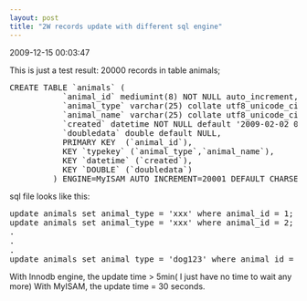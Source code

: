 ```yaml
---
layout: post
title: "2W records update with different sql engine"
---
```


<p class='meta'>2009-12-15 00:03:47</p>

This is just a test result:
20000 records in table animals;
<pre name='code' class='sql'>
CREATE TABLE `animals` (                                                           
           `animal_id` mediumint(8) NOT NULL auto_increment,                                
           `animal_type` varchar(25) collate utf8_unicode_ci NOT NULL,                      
           `animal_name` varchar(25) collate utf8_unicode_ci NOT NULL,                      
           `created` datetime NOT NULL default '2009-02-02 00:00:00',                       
           `doubledata` double default NULL,                                                
           PRIMARY KEY  (`animal_id`),                                                      
           KEY `typekey` (`animal_type`,`animal_name`),                                     
           KEY `datetime` (`created`),                                                      
           KEY `DOUBLE` (`doubledata`)                                                      
         ) ENGINE=MyISAM AUTO_INCREMENT=20001 DEFAULT CHARSET=utf8 COLLATE=utf8_unicode_ci  
</pre>
sql file looks like this:
<pre name='code' class='sql'>
update animals set animal_type = 'xxx' where animal_id = 1;
update animals set animal_type = 'xxx' where animal_id = 2;
.
.
.
update animals set animal_type = 'dog123' where animal_id = 20000;
</pre>

With Innodb engine, the update time > 5min( I just have no time to wait any more)
With MyISAM, the update time = 30 seconds.